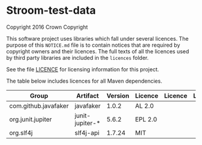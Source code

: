 # Stroom-test-data

Copyright 2016 Crown Copyright

This software project uses libraries which fall under several licences.
The purpose of this `NOTICE.md` file is to contain notices that are required by copyright owners and their licences.
The full texts of all the licences used by third party libraries are included in the `licences` folder.

See the file [LICENCE](./LICENCE) for licensing information for this project.

The table below includes licences for all Maven dependencies. 

| Group                                     | Artifact                                     | Version          | Licence       | Licence   | Licence       |
|-------------------------------------------|----------------------------------------------|------------------|---------------|-----------|---------------|
| com.github.javafaker                      | javafaker                                    | 1.0.2            | AL 2.0        |           |               |
| org.junit.jupiter                         | junit-jupiter-*                              | 5.6.2            | EPL 2.0       |           |               |
| org.slf4j                                 | slf4j-api                                    | 1.7.24           | MIT           |           |               |

